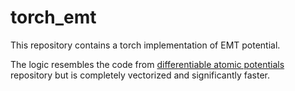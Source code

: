 # torch_emt

This repository contains a torch implementation of EMT potential. 

The logic resembles the code from [differentiable atomic potentials](https://github.com/google/differentiable-atomistic-potentials/tree/master) repository but is completely vectorized and significantly faster.



